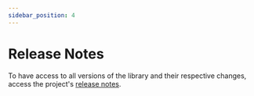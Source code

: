 ```yaml
---
sidebar_position: 4
---
```


# Release Notes

To have access to all versions of the library and their respective changes, access the project's [release notes](https://github.com/appiumactions/appium-mobile-actions-java/blob/main/CHANGELOG.md).
